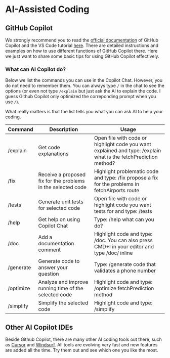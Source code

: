 # AI-Assisted Coding

## GitHub Copilot 

We strongly recommend you to read the [official documentation](https://github.com/features/copilot) of GitHub Copilot and the VS Code tutorial [here](https://code.visualstudio.com/docs/editor/github-copilot). There are detailed instructions and examples on how to use different functions of GitHub Copilot there. Here we just want to share some basic tips for using GitHub Copilot effectively.




### What can AI Copilot do?

Below we list the commands you can use in the Copilot Chat. However, you do not need to remember them. You can always type `/` in the chat to see the options (or even not type `/explain` but just ask the AI to explain the code. I guess Github Copilot only optimized the correponding prompt when you use `/`).

What really matters is that the list tells you what you can ask AI to help your coding.

| Command     | Description                                           | Usage                                                                 |
|-------------|-------------------------------------------------------|----------------------------------------------------------------------|
| /explain    | Get code explanations                                 | Open file with code or highlight code you want explained and type: /explain what is the fetchPrediction method? |
| /fix        | Receive a proposed fix for the problems in the selected code | Highlight problematic code and type: /fix propose a fix for the problems in fetchAirports route |
| /tests      | Generate unit tests for selected code                 | Open file with code or highlight code you want tests for and type: /tests |
| /help       | Get help on using Copilot Chat                        | Type: /help what can you do?                                         |
| /doc        | Add a documentation comment                           | Highlight code and type: /doc. You can also press CMD+I in your editor and type /doc/ inline |
| /generate   | Generate code to answer your question                 | Type: /generate code that validates a phone number                   |
| /optimize   | Analyze and improve running time of the selected code | Highlight code and type: /optimize fetchPrediction method            |
| /simplify   | Simplify the selected code                            | Highlight code and type: /simplify                                                                       |



## Other AI Copilot IDEs

Beside Github Copilot, there are many other AI coding tools out there, such as [Cursor](https://www.cursor.com/) and [Windsurf](https://codeium.com/windsurf). All tools are evolving very fast and new features are added all the time. Try them out and see which one you like the most.